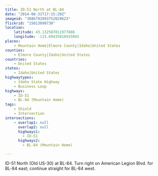 ```yaml
---
title: ID-51 North at BL-84
date: "2014-08-31T17:15:20Z"
imageid: "3886792893752029623"
flickrid: "15013898730"
location:
    latitude: 43.132587811977686
    longitude: -115.69435816925045
places:
    - Mountain Home|Elmore County|Idaho|United States
counties:
    - Elmore County|Idaho|United States
countries:
    - United States
states:
    - Idaho|United States
highwaytypes:
    - Idaho State Highway
    - Business Loop
highways:
    - ID-51
    - BL-84 (Mountain Home)
tags:
    - Shield
    - Intersection
intersections:
    - overlap1: null
      overlap2: null
      highways1:
        - ID-51
      highways2:
        - BL-84 (Mountain Home)

---
```

ID-51 North (Old US-30) at BL-84.  Turn right on American Legion Blvd. for BL-84 east; continue straight for BL-84 west.